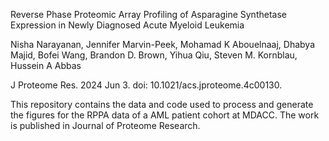 Reverse Phase Proteomic Array Profiling of Asparagine Synthetase Expression in Newly Diagnosed Acute Myeloid Leukemia

Nisha Narayanan, Jennifer Marvin-Peek, Mohamad K Abouelnaaj, Dhabya Majid, Bofei Wang, Brandon D. Brown, Yihua Qiu, Steven M. Kornblau, Hussein A Abbas

J Proteome Res. 2024 Jun 3. doi: 10.1021/acs.jproteome.4c00130.

This repository contains the data and code used to process and generate the figures for the RPPA data of a AML patient cohort at MDACC. The work is published in Journal of Proteome Research. 
